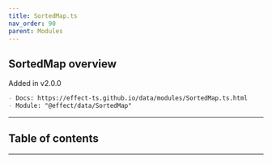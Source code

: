 ```yaml
---
title: SortedMap.ts
nav_order: 90
parent: Modules
---
```


## SortedMap overview

Added in v2.0.0

```md
- Docs: https://effect-ts.github.io/data/modules/SortedMap.ts.html
- Module: "@effect/data/SortedMap"
```

---

<h2 class="text-delta">Table of contents</h2>

---
